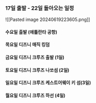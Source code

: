 
### 17일 출발 - 22일 돌아오는 일정


![[Pasted image 20240619223605.png]]


#### 수요일 출발 (애틀란타 공항)

#### 목요일 디즈니 매직 킹덤

#### 금요일 디즈니 크루즈 출발 (1일)

#### 토요일 디즈니 크루즈 나쏘섬 (2일)

#### 일요일 디즈니 크루즈 케스트어웨이 키 섬(3일)

#### 월요일 디즈니 크루즈 하선 (4일)


